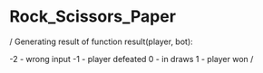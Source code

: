 # Rock_Scissors_Paper

/
  Generating result of function result(player, bot):
  
  -2 - wrong input
  -1 - player defeated
  0 - in draws
  1 - player won
/
